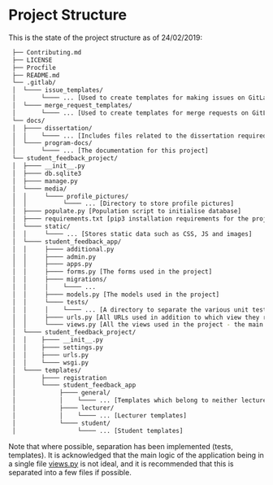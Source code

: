 # Project Structure

This is the state of the project structure as of 24/02/2019:

```bash
 ├── Contributing.md
 ├── LICENSE
 ├── Procfile
 ├── README.md
 └── .gitlab/
 │  └──── issue_templates/
 │       └──── ... [Used to create templates for making issues on GitLab]
 │  └──── merge_request_templates/
 │       └──── ... [Used to create templates for merge requests on GitLab]
 └── docs/
 │  ├──── dissertation/
 │  │    └──── ... [Includes files related to the dissertation required for this project]
 │  └──── program-docs/
 │       └──── ... [The documentation for this project]
 └── student_feedback_project/
 │  ├──── __init__.py
 │  ├──── db.sqlite3
 │  ├──── manage.py
 │  └──── media/
 │  │     └──── profile_pictures/
 │  │          └──── ... [Directory to store profile pictures]
 │  ├──── populate.py [Population script to initialise database]
 │  ├──── requirements.txt [pip3 installation requirements for the project]
 │  └──── static/
 │  │     └──── ... [Stores static data such as CSS, JS and images]
 │  └──── student_feedback_app/
 │  │     ├──── additional.py
 │  │     ├──── admin.py
 │  │     ├──── apps.py
 │  │     ├──── forms.py [The forms used in the project]
 │  │     ├──── migrations/
 │  │     │    └──── ...
 │  │     ├──── models.py [The models used in the project]
 │  │     └──── tests/
 │  │     │    └──── ... [A directory to separate the various unit tests]
 │  │     ├──── urls.py [All URLs used in addition to which view they relate to]
 │  │     └──── views.py [All the views used in the project - the main logic of the application]
 │  └──── student_feedback_project/
 │  │    ├──── __init__.py
 │  │    ├──── settings.py
 │  │    ├──── urls.py
 │  │    └──── wsgi.py
 │  └──── templates/
 │       ├──── registration
 │       └──── student_feedback_app
 │            ├──── general/
 │            │    └──── ... [Templates which belong to neither lecturer or student]
 │            ├──── lecturer/
 │            │    └──── ... [Lecturer templates]
 │            └──── student/
 │                 └──── ... [Student templates]
```

Note that where possible, separation has been implemented (tests, templates). It is acknowledged that the main logic of the application being in a single file [views.py](http://stgit.dcs.gla.ac.uk/tp3-2018-ese1/dissertation/blob/master/student_feedback_project/student_feedback_app/views.py) is not ideal, and it is recommended that this is separated into a few files if possible.
